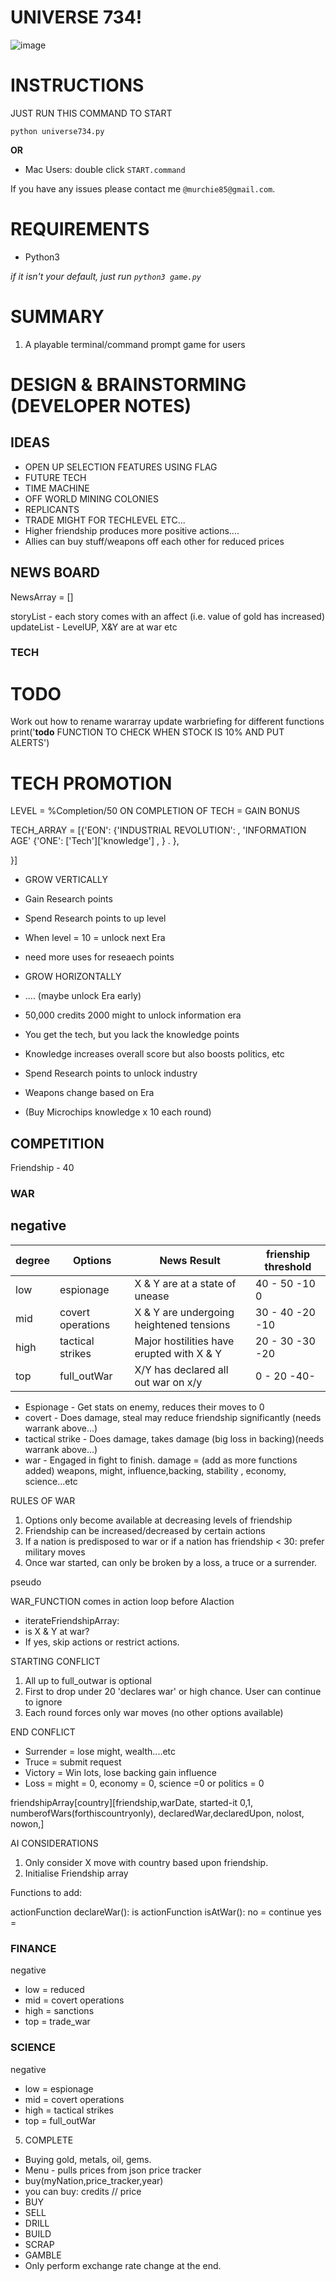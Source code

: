 # UNIVERSE 734!

![image](assets/main.png)  


# INSTRUCTIONS 

JUST RUN THIS COMMAND TO START 
  
`python universe734.py` 
  
**OR**  

- Mac Users: double click `START.command`
  
  

If you have any issues please contact me `@murchie85@gmail.com`. 

# REQUIREMENTS 

- Python3
  
*if it isn't your default, just run `python3 game.py`* 



# SUMMARY 
  
1. A playable terminal/command prompt game for users
	  


# DESIGN & BRAINSTORMING  (DEVELOPER NOTES)  
 

## IDEAS   

- OPEN UP SELECTION FEATURES USING FLAG
- FUTURE TECH 
- TIME MACHINE 
- OFF WORLD MINING COLONIES
- REPLICANTS
- TRADE MIGHT FOR TECHLEVEL ETC...
- Higher friendship produces more positive actions....
- Allies can buy stuff/weapons off each other for reduced prices



## NEWS BOARD 

NewsArray = []

storyList  - each story comes with an affect (i.e. value of gold has increased)
updateList - LevelUP, X&Y are at war etc 

### TECH  

# TODO 
Work out how to rename wararray
update warbriefing for different functions
print('**todo** FUNCTION TO CHECK WHEN STOCK IS 10% AND PUT ALERTS')
  
# TECH PROMOTION
LEVEL = %Completion/50
ON COMPLETION OF TECH = GAIN BONUS


TECH_ARRAY = [{'EON':
{'INDUSTRIAL REVOLUTION':    ,
'INFORMATION AGE' {'ONE': ['Tech']['knowledge'] ,   } .
},

}]
- GROW VERTICALLY
- Gain Research points
- Spend Research points to up level
- When level = 10 = unlock next Era

- need more uses for reseaech points
- GROW HORIZONTALLY

- .... (maybe unlock Era early)
- 50,000 credits 2000 might to unlock information era
- You get the tech, but you lack the knowledge points
- Knowledge increases overall score but also boosts politics, etc

- Spend Research points to unlock industry



- Weapons change based on Era
- (Buy Microchips knowledge x 10 each round)



## COMPETITION 

Friendship - 40


### WAR

negative
---------
| degree | Options           | News Result                                   | frienship threshold | 
|--------|-------------------|-----------------------------------------------|---------------------|
| low    | espionage         | X & Y are at a state of unease                |    40 - 50  -10  0         |
| mid    | covert operations | X & Y are undergoing heightened tensions      |    30 - 40  -20 -10        |
| high   | tactical strikes  | Major hostilities have erupted with X & Y     |    20 - 30  -30 -20       |
| top    | full_outWar       | X/Y has declared all out war on x/y           |    0  - 20  -40-        |
  

- Espionage        - Get stats on enemy, reduces their moves to 0
- covert           - Does damage, steal may reduce friendship significantly (needs warrank above...)
- tactical strike  - Does damage, takes damage (big loss in backing)(needs warrank above...)
- war              - Engaged in fight to finish. 
damage = (add as more functions added) weapons, might, influence,backing, stability , economy, science...etc

  

RULES OF WAR
1. Options only become available at decreasing levels of friendship
2. Friendship can be increased/decreased by certain actions 
3. If a nation is predisposed to war or if a nation has friendship < 30: prefer military moves
4. Once war started, can only be broken by a loss, a truce or a surrender.  


pseudo 

WAR_FUNCTION
comes in action loop before AIaction

- iterateFriendshipArray:
- is X & Y at war?
- If yes, skip actions or restrict actions.




STARTING CONFLICT 
  
1. All up to full_outwar is optional
2. First to drop under 20 'declares war' or high chance. User can continue to ignore
3. Each round forces only war moves (no other options available)

END CONFLICT

- Surrender = lose might, wealth....etc
- Truce     = submit request
- Victory   = Win lots, lose backing gain influence
- Loss      =  might = 0, economy = 0, science =0 or politics = 0 
  


friendshipArray[country][friendship,warDate, started-it 0,1, numberofWars(forthiscountryonly), declaredWar,declaredUpon, nolost, nowon,]

AI CONSIDERATIONS 

1. Only consider X move with country based upon friendship.
2. Initialise Friendship array


Functions to add: 

actionFunction declareWar():
is
actionFunction isAtWar():
no = continue
yes = 


### FINANCE 

negative 

- low  = reduced 
- mid  = covert operations
- high = sanctions
- top  = trade_war 

### SCIENCE

negative
- low  = espionage
- mid  = covert operations
- high = tactical strikes
- top  = full_outWar




5. COMPLETE 

- Buying gold, metals, oil, gems.
- Menu - pulls prices from json price tracker
- buy(myNation,price_tracker,year)
- you can buy: credits // price 
- BUY
- SELL
- DRILL
- BUILD
- SCRAP
- GAMBLE
- Only perform exchange rate change at the end. 
